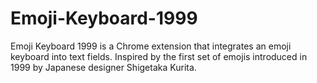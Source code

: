 # Emoji-Keyboard-1999
Emoji Keyboard 1999 is a Chrome extension that integrates an emoji keyboard into text fields. Inspired by the first set of emojis introduced in 1999 by Japanese designer Shigetaka Kurita.
